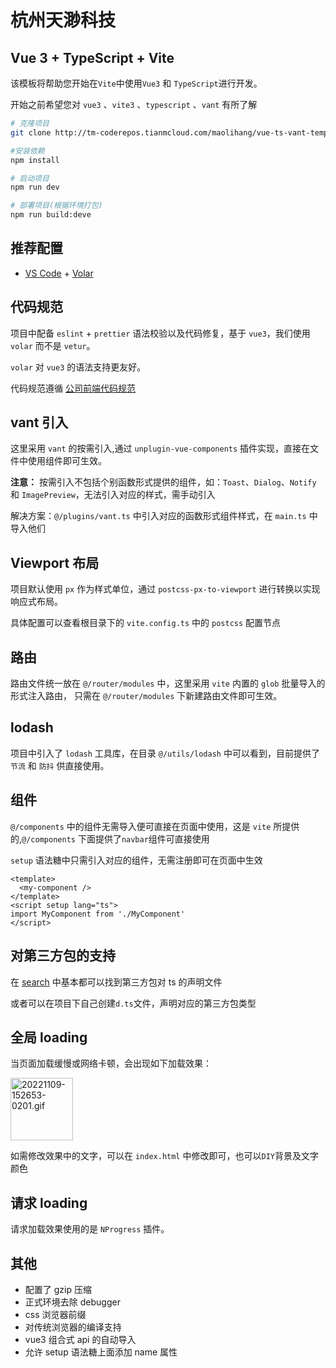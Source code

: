# 杭州天渺科技

## Vue 3 + TypeScript + Vite

该模板将帮助您开始在`Vite`中使用`Vue3` 和 `TypeScript`进行开发。

开始之前希望您对 `vue3` 、`vite3` 、`typescript` 、`vant` 有所了解

```bash
# 克隆项目
git clone http://tm-coderepos.tianmcloud.com/maolihang/vue-ts-vant-template.git

#安装依赖
npm install

# 启动项目
npm run dev

# 部署项目(根据环境打包)
npm run build:deve
```

## 推荐配置

- [VS Code](https://code.visualstudio.com/) + [Volar](https://marketplace.visualstudio.com/items?itemName=Vue.volar)

## 代码规范

项目中配备 `eslint` + `prettier` 语法校验以及代码修复，基于 `vue3`，我们使用 `volar` 而不是 `vetur`。

`volar` 对 `vue3` 的语法支持更友好。

代码规范遵循 [公司前端代码规范](http://frontdevstudy.tianmcloud.top/standard/javascript.html)

## vant 引入

这里采用 `vant` 的按需引入,通过 `unplugin-vue-components` 插件实现，直接在文件中使用组件即可生效。

**注意：** 按需引入不包括个别函数形式提供的组件，如：`Toast`、`Dialog`、`Notify` 和 `ImagePreview`，无法引入对应的样式，需手动引入

解决方案：`@/plugins/vant.ts` 中引入对应的函数形式组件样式，在 `main.ts` 中导入他们

## Viewport 布局

项目默认使用 `px` 作为样式单位，通过 `postcss-px-to-viewport` 进行转换以实现响应式布局。

具体配置可以查看根目录下的 `vite.config.ts` 中的 `postcss` 配置节点

## 路由

路由文件统一放在 `@/router/modules` 中，这里采用 `vite` 内置的 `glob` 批量导入的形式注入路由，
只需在 `@/router/modules` 下新建路由文件即可生效。

## lodash

项目中引入了 `lodash` 工具库，在目录 `@/utils/lodash` 中可以看到，目前提供了 `节流` 和 `防抖` 供直接使用。

## 组件

`@/components` 中的组件无需导入便可直接在页面中使用，这是 `vite` 所提供的,`@/components` 下面提供了`navbar`组件可直接使用

`setup` 语法糖中只需引入对应的组件，无需注册即可在页面中生效

```vue
<template>
  <my-component />
</template>
<script setup lang="ts">
import MyComponent from './MyComponent'
</script>
```

## 对第三方包的支持

在 [search](https://www.typescriptlang.org/dt/search) 中基本都可以找到第三方包对 ts 的声明文件

或者可以在项目下自己创建`d.ts`文件，声明对应的第三方包类型

## 全局 loading

当页面加载缓慢或网络卡顿，会出现如下加载效果：

<img src="https://gitee.com/mao-118/utools-filebed/raw/master/vue-ts-vant-template/20221109-152653-0201.gif" alt="20221109-152653-0201.gif" width="100" heigin="100" />

如需修改效果中的文字，可以在 `index.html` 中修改即可，也可以`DIY`背景及文字颜色

## 请求 loading

请求加载效果使用的是 `NProgress` 插件。

## 其他

- 配置了 gzip 压缩
- 正式环境去除 debugger
- css 浏览器前缀
- 对传统浏览器的编译支持
- vue3 组合式 api 的自动导入
- 允许 setup 语法糖上面添加 name 属性
